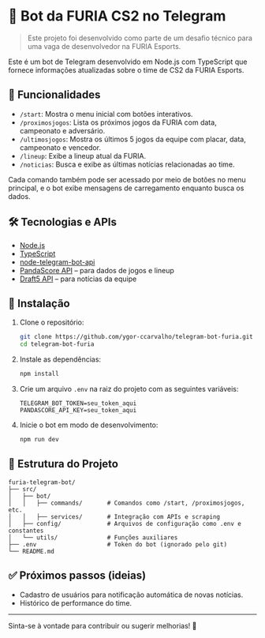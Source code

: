 # 🤖 Bot da FURIA CS2 no Telegram

> Este projeto foi desenvolvido como parte de um desafio técnico para uma vaga de desenvolvedor na FURIA Esports.

Este é um bot de Telegram desenvolvido em Node.js com TypeScript que fornece informações atualizadas sobre o time de CS2 da FURIA Esports.

## 📌 Funcionalidades

- `/start`: Mostra o menu inicial com botões interativos.
- `/proximosjogos`: Lista os próximos jogos da FURIA com data, campeonato e adversário.
- `/ultimosjogos`: Mostra os últimos 5 jogos da equipe com placar, data, campeonato e vencedor.
- `/lineup`: Exibe a lineup atual da FURIA.
- `/noticias`: Busca e exibe as últimas notícias relacionadas ao time.

Cada comando também pode ser acessado por meio de botões no menu principal, e o bot exibe mensagens de carregamento enquanto busca os dados.

## 🛠️ Tecnologias e APIs

- [Node.js](https://nodejs.org/)
- [TypeScript](https://www.typescriptlang.org/)
- [node-telegram-bot-api](https://github.com/yagop/node-telegram-bot-api)
- [PandaScore API](https://developers.pandascore.co/) – para dados de jogos e lineup
- [Draft5 API](https://draft5.gg/) – para notícias da equipe

## 🚀 Instalação

1. Clone o repositório:

   ```bash
   git clone https://github.com/ygor-ccarvalho/telegram-bot-furia.git
   cd telegram-bot-furia
   ```

2. Instale as dependências:

   ```bash
   npm install
   ```

3. Crie um arquivo `.env` na raiz do projeto com as seguintes variáveis:

   ```env
   TELEGRAM_BOT_TOKEN=seu_token_aqui
   PANDASCORE_API_KEY=seu_token_aqui
   ```

4. Inicie o bot em modo de desenvolvimento:

   ```bash
   npm run dev
   ```


## 📂 Estrutura do Projeto

```
furia-telegram-bot/
├── src/
│   ├── bot/
│   │   ├── commands/       # Comandos como /start, /proximosjogos, etc.
│   │   ├── services/       # Integração com APIs e scraping
│   ├── config/             # Arquivos de configuração como .env e constantes
│   └── utils/              # Funções auxiliares
├── .env                    # Token do bot (ignorado pelo git)
└── README.md
```

## ✅ Próximos passos (ideias)

- Cadastro de usuários para notificação automática de novas notícias.
- Histórico de performance do time.

---

Sinta-se à vontade para contribuir ou sugerir melhorias! 💪